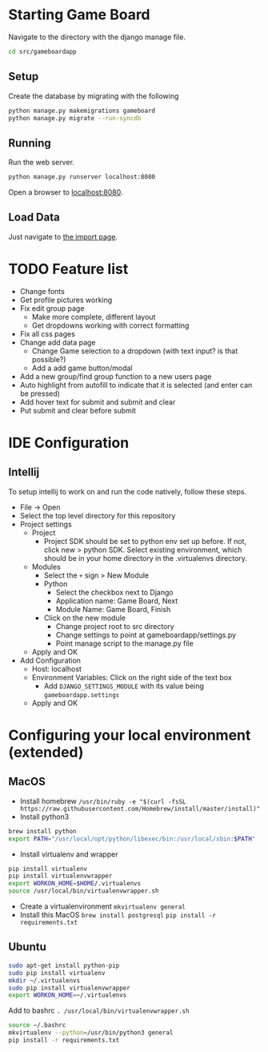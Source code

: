 # Starting Game Board
Navigate to the directory with the django manage file.
```bash
cd src/gameboardapp
```
## Setup
Create the database by migrating with the following
```bash
python manage.py makemigrations gameboard
python manage.py migrate --run-syncdb
```
## Running
Run the web server.
```bash
python manage.py runserver localhost:8080
``` 
Open a browser to [localhost:8080](http://localhost:8080/).

## Load Data
Just navigate to [the import page](http://localhost:8080/import).

# TODO Feature list
- Change fonts
- Get profile pictures working
- Fix edit group page
    - Make more complete, different layout
    - Get dropdowns working with correct formatting
- Fix all css pages
- Change add data page
    - Change Game selection to a dropdown (with text input? is that possible?)
    - Add a add game button/modal
- Add a new group/find group function to a new users page
- Auto highlight from autofill to indicate that it is selected (and enter can be pressed)
- Add hover text for submit and submit and clear
- Put submit and clear before submit



# IDE Configuration
## Intellij
To setup intellij to work on and run the code natively, follow these steps.

- File -> Open
- Select the top level directory for this repository
- Project settings
	- Project
		- Project SDK should be set to python env set up before. If not, click new > python SDK. Select existing environment, which should be in your home directory in the .virtualenvs directory.
	- Modules
		- Select the `+` sign > New Module
		- Python
			- Select the checkbox next to Django
			- Application name: Game Board, Next
			- Module Name: Game Board, Finish
		- Click on the new module
			- Change project root to src directory
			- Change settings to point at gameboardapp/settings.py
			- Point manage script to the manage.py file
	- Apply and OK
- Add Configuration
	- Host: localhost
	- Environment Variables: Click on the right side of the text box
		- Add `DJANGO_SETTINGS_MODULE` with its value being `gameboardapp.settings`
	- Apply and OK


# Configuring your local environment (extended)
## MacOS
- Install homebrew
`/usr/bin/ruby -e "$(curl -fsSL https://raw.githubusercontent.com/Homebrew/install/master/install)"`
- Install python3
```bash
brew install python
export PATH="/usr/local/opt/python/libexec/bin:/usr/local/sbin:$PATH"
```
- Install virtualenv and wrapper
```bash
pip install virtualenv
pip install virtualenvwrapper
export WORKON_HOME=$HOME/.virtualenvs
source /usr/local/bin/virtualenvwrapper.sh
```
- Create a virtualenvironment
`mkvirtualenv general`
- Install this
MacOS
`brew install postgresql`
`pip install -r requirements.txt`

## Ubuntu
```bash
sudo apt-get install python-pip
sudo pip install virtualenv
mkdir ~/.virtualenvs
sudo pip install virtualenvwrapper
export WORKON_HOME=~/.virtualenvs
```
Add to bashrc `. /usr/local/bin/virtualenvwrapper.sh`

```bash
source ~/.bashrc
mkvirtualenv --python=/usr/bin/python3 general
pip install -r requirements.txt
```